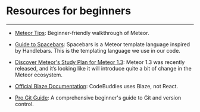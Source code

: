 # Resources for beginners
-----

* [Meteor Tips](http://meteortips.com/first-meteor-tutorial/getting-started/): Beginner-friendly walkthrough of Meteor.

* [Guide to Spacebars](http://meteorcapture.com/spacebars/): Spacebars is a Meteor template language inspired by Handlebars. This is the templating language we use in our code.

* [Discover Meteor's Study Plan for Meteor 1.3](https://www.discovermeteor.com/blog/study-plan-meteor-1-3/): Meteor 1.3 was recently released, and it’s looking like it will introduce quite a bit of change in the Meteor ecosystem.

* [Official Blaze Documentation](http://blazejs.org/): CodeBuddies uses Blaze, not React.

* [Pro Git Guide](https://git-scm.com/book/en/v2): A comprehensive beginner's guide to Git and version control.

